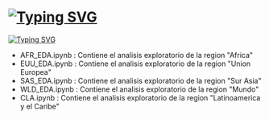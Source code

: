 #
# [![Typing SVG](https://readme-typing-svg.demolab.com?font=Cinzel&size=35&pause=50000&color=93F7E2&width=500&lines=Contenido)](https://git.io/typing-svg)

[![Typing SVG](https://readme-typing-svg.demolab.com?font=Yrsa&pause=100000&color=B4C9F7&width=535&lines=En+este+apartado+encontrara+5+archivos%3A)](https://git.io/typing-svg)


- AFR_EDA.ipynb : Contiene el analisis exploratorio de la region  "Africa"  
- EUU_EDA.ipynb : Contiene el analisis exploratorio de la  region "Union Europea" 
- SAS_EDA.ipynb : Contiene el analisis exploratorio de la  region "Sur Asia" 
- WLD_EDA.ipynb : Contiene el analisis exploratorio de la region "Mundo" 
- CLA.ipynb : Contiene el analisis exploratorio de la region "Latinoamerica y el Caribe"
#
